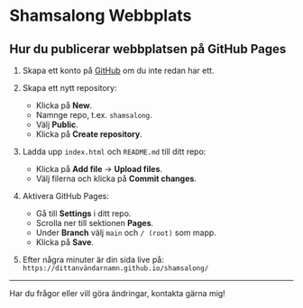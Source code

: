 # Shamsalong Webbplats

## Hur du publicerar webbplatsen på GitHub Pages

1. Skapa ett konto på [GitHub](https://github.com) om du inte redan har ett.

2. Skapa ett nytt repository:
   - Klicka på **New**.
   - Namnge repo, t.ex. `shamsalong`.
   - Välj **Public**.
   - Klicka på **Create repository**.

3. Ladda upp `index.html` och `README.md` till ditt repo:
   - Klicka på **Add file** → **Upload files**.
   - Välj filerna och klicka på **Commit changes**.

4. Aktivera GitHub Pages:
   - Gå till **Settings** i ditt repo.
   - Scrolla ner till sektionen **Pages**.
   - Under **Branch** välj `main` och `/ (root)` som mapp.
   - Klicka på **Save**.

5. Efter några minuter är din sida live på:  
   `https://dittanvändarnamn.github.io/shamsalong/`

---

Har du frågor eller vill göra ändringar, kontakta gärna mig!
